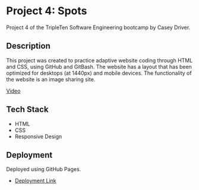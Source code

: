 # Project 4: Spots

Project 4 of the TripleTen Software Engineering bootcamp by Casey Driver.

## Description

This project was created to practice adaptive website coding through HTML and CSS, using GitHub and GitBash. The website has a layout that has been optimized for desktops (at 1440px) and mobile devices. The functionality of the website is an image sharing site.

[Video](https://drive.google.com/file/d/1OsFq2ilz8LwzFtaYlYAcnC3e4jvXLCdz/view?usp=sharing)

## Tech Stack

- HTML
- CSS
- Responsive Design

## Deployment

Deployed using GitHub Pages.

- [Deployment Link](https://c-drivers.github.io/se_project_spots/)
